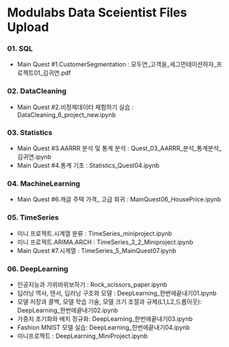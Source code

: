 # Modulabs Data Sceientist Files Upload
### 01. SQL
- Main Quest #1.CustomerSegmentation : 모두연_고객을_세그먼테이션하자_프로젝트01_김귀연.pdf

### 02. DataCleaning 
- Main Quest #2.비정제데이터 체험하기 실습 : DataCleaning_6_project_new.ipynb

### 03. Statistics 
- Main Quest #3.AARRR 분석 및 통계 분석 : Quest_03_AARRR_분석_통계분석_김귀연.ipynb
- Main Quest #4.통계 기초 : Statistics_Quest04.ipynb

### 04. MachineLearning
- Main Quest #6.캐글 주택 가격_ 고급 회귀 : MainQuest06_HousePrice.ipynb

### 05. TimeSeries
- 미니 프로젝트.시계열 분류 : TimeSeries_miniproject.ipynb
- 미니 프로젝트.ARIMA.ARCH : TimeSeries_3_2_Miniproject.ipynb
- Main Quest #7.시계열 : TimeSeries_5_MainQuest07.ipynb

### 06. DeepLearning
- 인공지능과 가위바위보하기 : Rock_scissors_paper.ipynb
- 딥러닝 역사, 텐서, 딥러닝 구조와 모델 : DeepLearning_한번에끝내기01.ipynb
- 모델 저장과 콜백, 모델 학습 기술, 모델 크기 조절과 규제(L1,L2,드롭아웃): DeepLearning_한번에끝내기02.ipynb
- 가중치 초기화와 배치 정규화: DeepLearning_한번에끝내기03.ipynb
- Fashion MNIST 모델 실습: DeepLearning_한번에끝내기04.ipynb
- 미니프로젝트 : DeepLearning_MiniProject.ipynb
